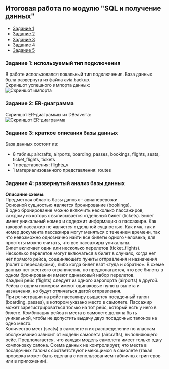 ## Итоговая работа по модулю "SQL и получение данных"
- [Задание 1](#task-1)  
- [Задание 2](#task-2)  
- [Задание 3](#task-3)  
- [Задание 4](#task-4)  
- [Задание 5](#task-5)  

### <a name="task-1"></a> Задание 1: используемый тип подключения  
В работе использовался локальный тип подключения. База данных была развернута из файла avia.backup.  
Скриншот успешного импорта данных:  
![Скриншот импорта](https://user-images.githubusercontent.com/105848432/169804661-e817f17c-93dc-4251-bddb-1d1770e65304.png)

### <a name="task-2"></a> Задание 2: ER-диаграмма  
Скриншот ER-диаграммы из DBeaver`a:  
![Скриншот ER-диаграмма](https://user-images.githubusercontent.com/105848432/169804877-c3d61b8d-e8eb-4c13-ad68-9cf4df306b95.png)

### <a name="task-3"></a> Задание 3: краткое описания базы данных  
База данных состоит из:  
   * 8 таблиц: aircrafts, airports, boarding_passes, bookings, flights, seats, ticket_flights, tickets
   * 1 представления: flights_v
   * 1 материализованного представления: routes

### <a name="task-4"></a> Задание 4: развернутый анализ базы данных  
**Описание схемы:**  
Предметная область базы данных - авиаперевозки.  
Основной сущностью является бронирование (bookings).  
В одно бронирование можно включить несколько пассажиров, каждому из которых выписывается отдельный билет (tickets). Билет имеет уникальный номер и содержит  информацию о пассажире. Как таковой пассажир не является отдельной сущностью. Как имя,  так и номер документа пассажира могут меняться с течением времени, так что невозможно  однозначно найти все билеты одного человека; для простоты можно считать, что все пассажиры уникальны.  
Билет включает один или несколько перелетов (ticket_flights). Несколько перелетов могут включаться в билет в случаях, когда нет нет прямого рейса, соединяющего пункты отправления и назначения (полет с пересадками), либо когда билет взят «туда и обратно». В схеме данных нет жесткого ограничения, но предполагается, что все билеты в одном бронировании имеют одинаковый набор перелетов.  
Каждый рейс (flights) следует из одного аэропорта (airports) в другой. Рейсы с одним номером имеют одинаковые пункты вылета и назначения, но будут отличаться датой отправления.  
При регистрации на рейс пассажиру выдается посадочный талон (boarding_passes), в котором указано место в самолете. Пассажир может зарегистрироваться только на тот рейс, который есть у него в билете. Комбинация рейса и места в самолете должна быть уникальной, чтобы не допустить выдачу двух посадочных талонов на одно место.  
Количество мест (seats) в самолете и их распределение по классам обслуживания зависит от модели самолета (aircrafts), выполняющего рейс. Предполагается, что каждая модель самолета имеет только одну компоновку салона. Схема данных не контролирует, что места в посадочных талонах соответствуют имеющимся в самолете (такая проверка может быть сделана с использованием табличных триггеров или в приложении).  

